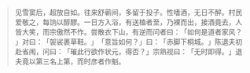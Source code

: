 > 见雪窦后，超放自如。往来舒蕲间，多留于投子。性嗜酒，无日不醉。村民爱敬之，每饷以醇醪。一日方入浴，有送榼者至，乃裸而出，接酒竟去，人皆大笑，而宗傲然不怍。尝散衣下山，有逆而问者曰：​「如何是道者家风？​」对曰：​「袈裟裹草鞋。​」​「意旨如何？​」曰：​「赤脚下桐城。​」陈退夫初赴省闱，问曰：​「璀此行欲作状元，得否？​」宗熟视曰：​「无时即得。​」退夫竟以第三名上第，而时彦者作魁。


